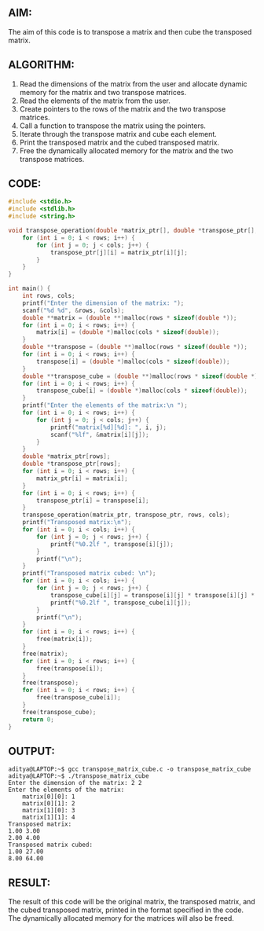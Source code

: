 ## AIM:
The aim of this code is to transpose a matrix and then cube the transposed matrix.

## ALGORITHM:
1. Read the dimensions of the matrix from the user and allocate dynamic memory for the matrix and two transpose matrices.
2. Read the elements of the matrix from the user.
3. Create pointers to the rows of the matrix and the two transpose matrices.
4. Call a function to transpose the matrix using the pointers.
5. Iterate through the transpose matrix and cube each element.
6. Print the transposed matrix and the cubed transposed matrix.
7. Free the dynamically allocated memory for the matrix and the two transpose matrices.

## CODE:
```c
#include <stdio.h>
#include <stdlib.h>
#include <string.h>

void transpose_operation(double *matrix_ptr[], double *transpose_ptr[], int rows, int cols) {
    for (int i = 0; i < rows; i++) {
        for (int j = 0; j < cols; j++) {
            transpose_ptr[j][i] = matrix_ptr[i][j];
        }
    }
}

int main() {
    int rows, cols;
    printf("Enter the dimension of the matrix: ");   
    scanf("%d %d", &rows, &cols);
    double **matrix = (double **)malloc(rows * sizeof(double *));
    for (int i = 0; i < rows; i++) {
        matrix[i] = (double *)malloc(cols * sizeof(double));
    }
    double **transpose = (double **)malloc(rows * sizeof(double *));
    for (int i = 0; i < rows; i++) {
        transpose[i] = (double *)malloc(cols * sizeof(double));
    }
    double **transpose_cube = (double **)malloc(rows * sizeof(double *));
    for (int i = 0; i < rows; i++) {
        transpose_cube[i] = (double *)malloc(cols * sizeof(double));
    }
    printf("Enter the elements of the matrix:\n ");
    for (int i = 0; i < rows; i++) {
        for (int j = 0; j < cols; j++) {
            printf("matrix[%d][%d]: ", i, j);
            scanf("%lf", &matrix[i][j]);
        }
    }
    double *matrix_ptr[rows];
    double *transpose_ptr[rows];
    for (int i = 0; i < rows; i++) {
        matrix_ptr[i] = matrix[i];
    }
    for (int i = 0; i < rows; i++) {
        transpose_ptr[i] = transpose[i];
    }
    transpose_operation(matrix_ptr, transpose_ptr, rows, cols);
    printf("Transposed matrix:\n");
    for (int i = 0; i < cols; i++) {
        for (int j = 0; j < rows; j++) {
            printf("%0.2lf ", transpose[i][j]);
        }
        printf("\n");
    }
    printf("Transposed matrix cubed: \n");
    for (int i = 0; i < cols; i++) {
        for (int j = 0; j < rows; j++) {
            transpose_cube[i][j] = transpose[i][j] * transpose[i][j] * transpose[i][j];
            printf("%0.2lf ", transpose_cube[i][j]);
        }
        printf("\n");
    }
    for (int i = 0; i < rows; i++) {
        free(matrix[i]);
    }
    free(matrix);
    for (int i = 0; i < rows; i++) {
        free(transpose[i]);
    }
    free(transpose);
    for (int i = 0; i < rows; i++) {
        free(transpose_cube[i]);
    }
    free(transpose_cube);
    return 0;
}
```

## OUTPUT:
```
aditya@LAPTOP:~$ gcc transpose_matrix_cube.c -o transpose_matrix_cube
aditya@LAPTOP:~$ ./transpose_matrix_cube
Enter the dimension of the matrix: 2 2
Enter the elements of the matrix:
    matrix[0][0]: 1
    matrix[0][1]: 2
    matrix[1][0]: 3
    matrix[1][1]: 4
Transposed matrix:
1.00 3.00
2.00 4.00
Transposed matrix cubed:
1.00 27.00
8.00 64.00
```
## RESULT:
The result of this code will be the original matrix, the transposed matrix, and the cubed transposed matrix, printed in the format specified in the code. The dynamically allocated memory for the matrices will also be freed.
